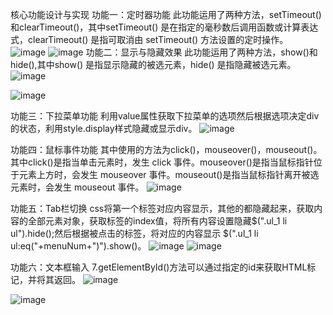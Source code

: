 核心功能设计与实现
功能一：定时器功能
此功能运用了两种方法，setTimeout() 和clearTimeout()，其中setTimeout() 是在指定的毫秒数后调用函数或计算表达式，clearTimeout() 是指可取消由 setTimeout() 方法设置的定时操作。
![image](https://github.com/user-attachments/assets/6d27293d-3861-4812-bd67-29993700b8b0)
![image](https://github.com/user-attachments/assets/14e9100e-e475-4ef3-b186-3666bf46303d)
功能二：显示与隐藏效果
此功能运用了两种方法，show()和hide(),其中show() 是指显示隐藏的被选元素，hide() 是指隐藏被选元素。
![image](https://github.com/user-attachments/assets/bd2cfda4-cbf4-44b3-a188-a01a4da09aa9)

![image](https://github.com/user-attachments/assets/0a0a2654-d2ee-4efa-8110-6cf9de885fa2)


功能三：下拉菜单功能
利用value属性获取下拉菜单的选项然后根据选项决定div的状态，利用style.display样式隐藏或显示div。
![image](https://github.com/user-attachments/assets/7e8237b3-0154-4c5c-a25b-1c2e38bb7c45)

功能四：鼠标事件功能
其中使用的方法为click()，mouseover()，mouseout()。其中click()是指当单击元素时，发生 click 事件。mouseover()是指当鼠标指针位于元素上方时，会发生 mouseover 事件。mouseout()是指当鼠标指针离开被选元素时，会发生 mouseout 事件。
![image](https://github.com/user-attachments/assets/4f623751-1157-4c2e-98d9-fdb1d2a68dab)

功能五：Tab栏切换
css将第一个标签对应内容显示，其他的都隐藏起来，获取内容的全部元素对象，获取标签的index值，将所有内容设置隐藏$(".ul_1 li ul").hide();然后根据被点击的标签，将对应的内容显示 $(".ul_1 li ul:eq("+menuNum+")").show()。
![image](https://github.com/user-attachments/assets/19a51013-f3ad-484a-b7c0-3201768734bc)
![image](https://github.com/user-attachments/assets/01617845-f360-49db-aacc-96859956b853)



功能六：文本框输入
7.getElementById()方法可以通过指定的id来获取HTML标记，并将其返回。
![image](https://github.com/user-attachments/assets/f0363b65-ab1a-4b81-bb69-0dc245c776ae)

![image](https://github.com/user-attachments/assets/c4bdeb23-28ec-4682-bdee-47d870492771)
